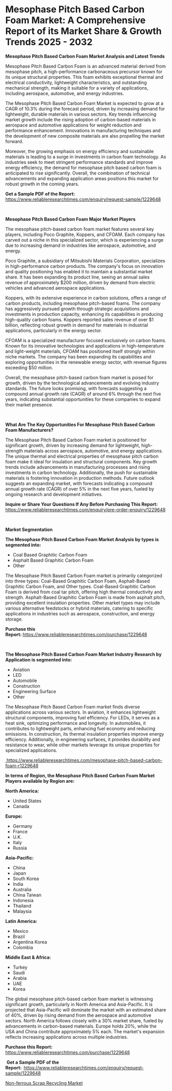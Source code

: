 <p><h1>Mesophase Pitch Based Carbon Foam Market: A Comprehensive Report of its Market Share & Growth Trends 2025 - 2032</h1></p><p><strong>Mesophase Pitch Based Carbon Foam Market Analysis and Latest Trends</strong></p>
<p><p>Mesophase Pitch Based Carbon Foam is an advanced material derived from mesophase pitch, a high-performance carbonaceous precursor known for its unique structural properties. This foam exhibits exceptional thermal and electrical conductivity, lightweight characteristics, and outstanding mechanical strength, making it suitable for a variety of applications, including aerospace, automotive, and energy industries.</p><p>The Mesophase Pitch Based Carbon Foam Market is expected to grow at a CAGR of 10.3% during the forecast period, driven by increasing demand for lightweight, durable materials in various sectors. Key trends influencing market growth include the rising adoption of carbon-based materials in aerospace and automotive applications for weight reduction and performance enhancement. Innovations in manufacturing techniques and the development of new composite materials are also propelling the market forward.</p><p>Moreover, the growing emphasis on energy efficiency and sustainable materials is leading to a surge in investments in carbon foam technology. As industries seek to meet stringent performance standards and improve energy efficiency, the demand for mesophase pitch based carbon foam is anticipated to rise significantly. Overall, the combination of technical advancements and expanding application areas positions this market for robust growth in the coming years.</p></p>
<p><strong>Get a Sample PDF of the Report:&nbsp;</strong> <a href="https://www.reliableresearchtimes.com/enquiry/request-sample/1229648?utm_campaign=3088&utm_medium=2&utm_source=Github&utm_content=ia&utm_term=03042025&utm_id=mesophase-pitch-based-carbon-foam">https://www.reliableresearchtimes.com/enquiry/request-sample/1229648</a></p>
<p>&nbsp;</p>
<p><strong>Mesophase Pitch Based Carbon Foam Major Market Players</strong></p>
<p><p>The mesophase pitch-based carbon foam market features several key players, including Poco Graphite, Koppers, and CFOAM. Each company has carved out a niche in this specialized sector, which is experiencing a surge due to increasing demand in industries like aerospace, automotive, and energy.</p><p>Poco Graphite, a subsidiary of Mitsubishi Materials Corporation, specializes in high-performance carbon products. The company's focus on innovation and quality positioning has enabled it to maintain a substantial market share. It has been expanding its product line, seeing an annual sales revenue of approximately $200 million, driven by demand from electric vehicles and advanced aerospace applications.</p><p>Koppers, with its extensive experience in carbon solutions, offers a range of carbon products, including mesophase pitch-based foams. The company has aggressively pursued growth through strategic acquisitions and investments in production capacity, enhancing its capabilities in producing high-quality carbon foams. Koppers reported sales revenue of over $1 billion, reflecting robust growth in demand for materials in industrial applications, particularly in the energy sector.</p><p>CFOAM is a specialized manufacturer focused exclusively on carbon foams. Known for its innovative technologies and applications in high-temperature and light-weight materials, CFOAM has positioned itself strongly within niche markets. The company has been expanding its capabilities and exploring opportunities in the renewable energy sector, with revenue figures exceeding $50 million.</p><p>Overall, the mesophase pitch-based carbon foam market is poised for growth, driven by the technological advancements and evolving industry standards. The future looks promising, with forecasts suggesting a compound annual growth rate (CAGR) of around 6% through the next five years, indicating substantial opportunities for these companies to expand their market presence.</p></p>
<p>&nbsp;</p>
<p><strong>What Are The Key Opportunities For Mesophase Pitch Based Carbon Foam Manufacturers?</strong></p>
<p><p>The Mesophase Pitch Based Carbon Foam market is positioned for significant growth, driven by increasing demand for lightweight, high-strength materials across aerospace, automotive, and energy applications. The unique thermal and electrical properties of mesophase pitch carbon foam make it ideal for insulation and structural components. Key growth trends include advancements in manufacturing processes and rising investments in carbon technology. Additionally, the push for sustainable materials is fostering innovation in production methods. Future outlook suggests an expanding market, with forecasts indicating a compound annual growth rate (CAGR) of over 5% in the next five years, fueled by ongoing research and development initiatives.</p></p>
<p><strong>Inquire or Share Your Questions If Any Before Purchasing This Report:</strong> <a href="https://www.reliableresearchtimes.com/enquiry/pre-order-enquiry/1229648?utm_campaign=3088&utm_medium=2&utm_source=Github&utm_content=ia&utm_term=03042025&utm_id=mesophase-pitch-based-carbon-foam">https://www.reliableresearchtimes.com/enquiry/pre-order-enquiry/1229648</a></p>
<p>&nbsp;</p>
<p><strong>Market Segmentation</strong></p>
<p><strong>The Mesophase Pitch Based Carbon Foam Market Analysis by types is segmented into:</strong></p>
<p><ul><li>Coal Based Graphitic Carbon Foam</li><li>Asphalt Based Graphitic Carbon Foam</li><li>Other</li></ul></p>
<p><p>The Mesophase Pitch Based Carbon Foam market is primarily categorized into three types: Coal-Based Graphitic Carbon Foam, Asphalt-Based Graphitic Carbon Foam, and Other types. Coal-Based Graphitic Carbon Foam is derived from coal tar pitch, offering high thermal conductivity and strength. Asphalt-Based Graphitic Carbon Foam is made from asphalt pitch, providing excellent insulation properties. Other market types may include various alternative feedstocks or hybrid materials, catering to specific applications in industries such as aerospace, construction, and energy storage.</p></p>
<p><strong>Purchase this Report:&nbsp;</strong><a href="https://www.reliableresearchtimes.com/purchase/1229648?utm_campaign=3088&utm_medium=2&utm_source=Github&utm_content=ia&utm_term=03042025&utm_id=mesophase-pitch-based-carbon-foam">https://www.reliableresearchtimes.com/purchase/1229648</a></p>
<p>&nbsp;</p>
<p><strong>The Mesophase Pitch Based Carbon Foam Market Industry Research by Application is segmented into:</strong></p>
<p><ul><li>Aviation</li><li>LED</li><li>Automobile</li><li>Construction</li><li>Engineering Surface</li><li>Other</li></ul></p>
<p><p>The Mesophase Pitch Based Carbon Foam market finds diverse applications across various sectors. In aviation, it enhances lightweight structural components, improving fuel efficiency. For LEDs, it serves as a heat sink, optimizing performance and longevity. In automobiles, it contributes to lightweight parts, enhancing fuel economy and reducing emissions. In construction, its thermal insulation properties improve energy efficiency. Additionally, in engineering surfaces, it provides durability and resistance to wear, while other markets leverage its unique properties for specialized applications.</p></p>
<p><a href="https://www.reliableresearchtimes.com/mesophase-pitch-based-carbon-foam-r1229648?utm_campaign=3088&utm_medium=2&utm_source=Github&utm_content=ia&utm_term=03042025&utm_id=mesophase-pitch-based-carbon-foam">&nbsp;https://www.reliableresearchtimes.com/mesophase-pitch-based-carbon-foam-r1229648</a></p>
<p><strong>In terms of Region, the Mesophase Pitch Based Carbon Foam Market Players available by Region are:</strong></p>
<p>
    <p> <strong> North America: </strong>
        <ul>
            <li>United States</li>
            <li>Canada</li>
        </ul>
        </p> 
    <p> <strong> Europe: </strong>
        <ul>
            <li>Germany</li>
            <li>France</li>
            <li>U.K.</li>
            <li>Italy</li>
            <li>Russia</li>
        </ul>
        </p> 
    <p> <strong> Asia-Pacific: </strong>
        <ul>
            <li>China</li>
            <li>Japan</li>
            <li>South Korea</li>
            <li>India</li>
            <li>Australia</li>
            <li>China Taiwan</li>
            <li>Indonesia</li>
            <li>Thailand</li>
            <li>Malaysia</li>
        </ul>
        </p> 
    <p> <strong> Latin America: </strong>
        <ul>
            <li>Mexico</li>
            <li>Brazil</li>
            <li>Argentina Korea</li>
            <li>Colombia</li>
        </ul>
        </p> 
    <p> <strong> Middle East & Africa: </strong>
        <ul>
            <li>Turkey</li>
            <li>Saudi</li>
            <li>Arabia</li>
            <li>UAE</li>
            <li>Korea</li>
        </ul>
    </p>
    </p>
<p><p>The global mesophase pitch-based carbon foam market is witnessing significant growth, particularly in North America and Asia-Pacific. It is projected that Asia-Pacific will dominate the market with an estimated share of 40%, driven by rising demand from the aerospace and automotive sectors. North America follows closely with a 30% market share, fueled by advancements in carbon-based materials. Europe holds 20%, while the USA and China contribute approximately 5% each. The market's expansion reflects increasing applications across multiple industries.</p></p>
<p><strong>Purchase this Report: </strong><a href="https://www.reliableresearchtimes.com/purchase/1229648?utm_campaign=3088&utm_medium=2&utm_source=Github&utm_content=ia&utm_term=03042025&utm_id=mesophase-pitch-based-carbon-foam">https://www.reliableresearchtimes.com/purchase/1229648</a></p>
<p>&nbsp;<strong>Get a Sample PDF of the Report:&nbsp;&nbsp;</strong><a href="https://www.reliableresearchtimes.com/enquiry/request-sample/1229648?utm_campaign=3088&utm_medium=2&utm_source=Github&utm_content=ia&utm_term=03042025&utm_id=mesophase-pitch-based-carbon-foam">https://www.reliableresearchtimes.com/enquiry/request-sample/1229648</a></p>
<p><strong></strong></p>
<p><p><a href="https://github.com/akermigarib/Market-Research-Report-List-1/blob/main/non-ferrous-scrap-recycling-market.md?utm_campaign=3088&utm_medium=2&utm_source=Github&utm_content=ia&utm_term=03042025&utm_id=mesophase-pitch-based-carbon-foam">Non-ferrous Scrap Recycling Market</a></p></p>
